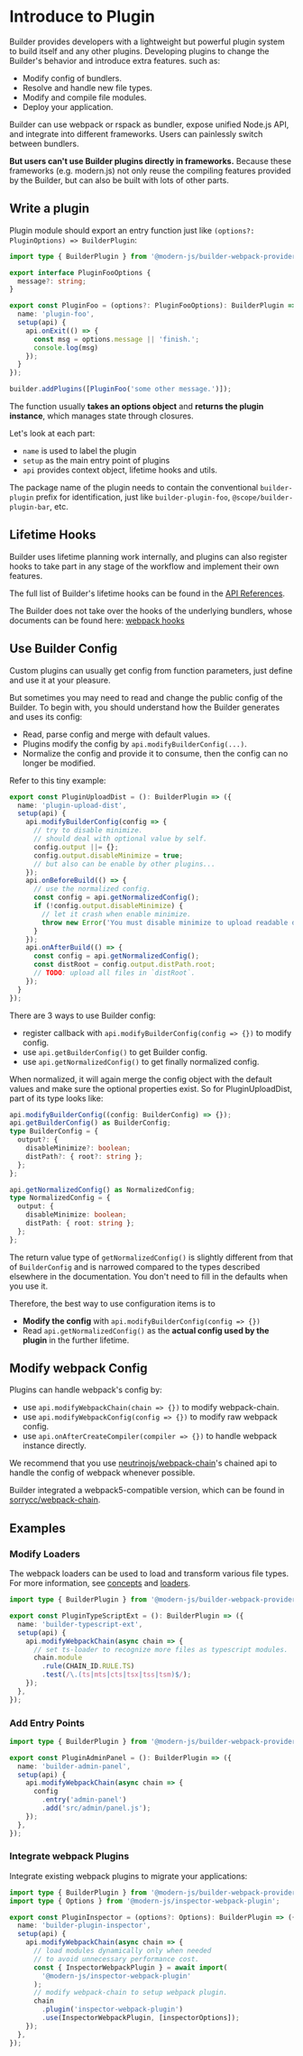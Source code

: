 # Introduce to Plugin

Builder provides developers with a lightweight but powerful plugin system to build itself and any other plugins.
Developing plugins to change the Builder's behavior and introduce extra features. such as:

- Modify config of bundlers.
- Resolve and handle new file types.
- Modify and compile file modules.
- Deploy your application.

Builder can use webpack or rspack as bundler, expose unified Node.js API,
and integrate into different frameworks. Users can painlessly switch between bundlers.

**But users can't use Builder plugins directly in frameworks.**
Because these frameworks (e.g. modern.js) not only reuse the compiling features
provided by the Builder, but can also be built with lots of other parts.

## Write a plugin

Plugin module should export an entry function just like `(options?: PluginOptions) => BuilderPlugin`:

```typescript
import type { BuilderPlugin } from '@modern-js/builder-webpack-provider';

export interface PluginFooOptions {
  message?: string;
}

export const PluginFoo = (options?: PluginFooOptions): BuilderPlugin => ({
  name: 'plugin-foo',
  setup(api) {
    api.onExit(() => {
      const msg = options.message || 'finish.';
      console.log(msg)
    });
  }
});

builder.addPlugins([PluginFoo('some other message.')]);
```

The function usually **takes an options object** and **returns the plugin instance**, which manages state through closures.

Let's look at each part:

- `name` is used to label the plugin
- `setup` as the main entry point of plugins
- `api` provides context object, lifetime hooks and utils.

The package name of the plugin needs to contain the conventional `builder-plugin` prefix for identification, just like `builder-plugin-foo`, `@scope/builder-plugin-bar`, etc.

## Lifetime Hooks

Builder uses lifetime planning work internally, and plugins can also register hooks to take part in any stage of the workflow and implement their own features.

The full list of Builder's lifetime hooks can be found in the [API References](/api/plugin-hooks.html).

The Builder does not take over the hooks of the underlying bundlers, whose documents can be found here: [webpack hooks](https://webpack.js.org/api/compiler-hooks/)

## Use Builder Config

Custom plugins can usually get config from function parameters,
just define and use it at your pleasure.

But sometimes you may need to read and change the public config of the Builder. To begin with, you should understand how the Builder generates and uses its config:

- Read, parse config and merge with default values.
- Plugins modify the config by `api.modifyBuilderConfig(...)`.
- Normalize the config and provide it to consume, then the config can no longer be modified.

Refer to this tiny example:

```typescript
export const PluginUploadDist = (): BuilderPlugin => ({
  name: 'plugin-upload-dist',
  setup(api) {
    api.modifyBuilderConfig(config => {
      // try to disable minimize.
      // should deal with optional value by self.
      config.output ||= {};
      config.output.disableMinimize = true;
      // but also can be enable by other plugins...
    });
    api.onBeforeBuild(() => {
      // use the normalized config.
      const config = api.getNormalizedConfig();
      if (!config.output.disableMinimize) {
        // let it crash when enable minimize.
        throw new Error('You must disable minimize to upload readable dist files.');
      }
    });
    api.onAfterBuild(() => {
      const config = api.getNormalizedConfig();
      const distRoot = config.output.distPath.root;
      // TODO: upload all files in `distRoot`.
    });
  }
});
```

There are 3 ways to use Builder config:

- register callback with `api.modifyBuilderConfig(config => {})`  to modify config.
- use `api.getBuilderConfig()` to get Builder config.
- use `api.getNormalizedConfig()` to get finally normalized config.

When normalized, it will again merge the config object with the default values
and make sure the optional properties exist.
So for PluginUploadDist, part of its type looks like:

```typescript
api.modifyBuilderConfig((config: BuilderConfig) => {});
api.getBuilderConfig() as BuilderConfig;
type BuilderConfig = {
  output?: {
    disableMinimize?: boolean;
    distPath?: { root?: string };
  };
};

api.getNormalizedConfig() as NormalizedConfig;
type NormalizedConfig = {
  output: {
    disableMinimize: boolean;
    distPath: { root: string };
  };
};
```
The return value type of `getNormalizedConfig()` is slightly different from that of `BuilderConfig` and is narrowed compared to the types described elsewhere in the documentation.
You don't need to fill in the defaults when you use it.

Therefore, the best way to use configuration items is to

- **Modify the config** with `api.modifyBuilderConfig(config => {})`
- Read `api.getNormalizedConfig()` as the **actual config used by the plugin** in the further lifetime.

## Modify webpack Config

Plugins can handle webpack's config by:

- use `api.modifyWebpackChain(chain => {})` to modify webpack-chain.
- use `api.modifyWebpackConfig(config => {})` to modify raw webpack config.
- use `api.onAfterCreateCompiler(compiler => {})` to handle webpack instance directly.

We recommend that you use [neutrinojs/webpack-chain](https://github.com/neutrinojs/webpack-chain)'s
chained api to handle the config of webpack whenever possible.

Builder integrated a webpack5-compatible version,
which can be found in [sorrycc/webpack-chain](https://github.com/sorrycc/webpack-chain).

## Examples

### Modify Loaders

The webpack loaders can be used to load and transform various file types. For more information, see [concepts](https://webpack.js.org/concepts/loaders) and [loaders](https://webpack.js.org/loaders/).

```typescript
import type { BuilderPlugin } from '@modern-js/builder-webpack-provider';

export const PluginTypeScriptExt = (): BuilderPlugin => ({
  name: 'builder-typescript-ext',
  setup(api) {
    api.modifyWebpackChain(async chain => {
      // set ts-loader to recognize more files as typescript modules.
      chain.module
        .rule(CHAIN_ID.RULE.TS)
        .test(/\.(ts|mts|cts|tsx|tss|tsm)$/);
    });
  },
});
```

### Add Entry Points

```typescript
import type { BuilderPlugin } from '@modern-js/builder-webpack-provider';

export const PluginAdminPanel = (): BuilderPlugin => ({
  name: 'builder-admin-panel',
  setup(api) {
    api.modifyWebpackChain(async chain => {
      config
        .entry('admin-panel')
        .add('src/admin/panel.js');
    });
  },
});
```

### Integrate webpack Plugins

Integrate existing webpack plugins to migrate your applications:

```typescript
import type { BuilderPlugin } from '@modern-js/builder-webpack-provider';
import type { Options } from '@modern-js/inspector-webpack-plugin';

export const PluginInspector = (options?: Options): BuilderPlugin => ({
  name: 'builder-plugin-inspector',
  setup(api) {
    api.modifyWebpackChain(async chain => {
      // load modules dynamically only when needed
      // to avoid unnecessary performance cost.
      const { InspectorWebpackPlugin } = await import(
        '@modern-js/inspector-webpack-plugin'
      );
      // modify webpack-chain to setup webpack plugin.
      chain
        .plugin('inspector-webpack-plugin')
        .use(InspectorWebpackPlugin, [inspectorOptions]);
    });
  },
});
```

